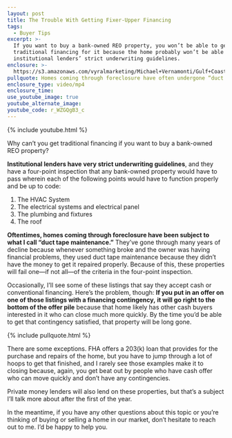 ```yaml
---
layout: post
title: The Trouble With Getting Fixer-Upper Financing
tags:
  - Buyer Tips
excerpt: >-
  If you want to buy a bank-owned REO property, you won’t be able to get
  traditional financing for it because the home probably won’t be able to pass
  institutional lenders’ strict underwriting guidelines.
enclosure: >-
  https://s3.amazonaws.com/vyralmarketing/Michael+Vernamonti/Gulf+Coast+Real+Estate+Fixer+Upper+Financing.mp4
pullquote: Homes coming through foreclosure have often undergone “duct tape maintenance.”
enclosure_type: video/mp4
enclosure_time:
use_youtube_image: true
youtube_alternate_image:
youtube_code: r_WZGQgB3_c
---
```



{% include youtube.html %}

Why can’t you get traditional financing if you want to buy a bank-owned REO property?

**Institutional lenders have very strict underwriting guidelines**, and they have a four-point inspection that any bank-owned property would have to pass wherein each of the following points would have to function properly and be up to code:

1. The HVAC System
2. The electrical systems and electrical panel
3. The plumbing and fixtures
4. The roof

**Oftentimes, homes coming through foreclosure have been subject to what I call “duct tape maintenance.”** They’ve gone through many years of decline because whenever something broke and the owner was having financial problems, they used duct tape maintenance because they didn’t have the money to get it repaired properly. Because of this, these properties will fail one—if not all—of the criteria in the four-point inspection.&nbsp;

Occasionally, I’ll see some of these listings that say they accept cash or conventional financing. Here’s the problem, though: **If you put in an offer on one of those listings with a financing contingency,** **it will go right to the bottom of the offer pile** because that home likely has other cash buyers interested in it who can close much more quickly. By the time you’d be able to get that contingency satisfied, that property will be long gone.&nbsp;

{% include pullquote.html %}

There are some exceptions. FHA offers a 203(k) loan that provides for the purchase and repairs of the home, but you have to jump through a lot of hoops to get that finished, and I rarely see those examples make it to closing because, again, you get beat out by people who have cash offer who can move quickly and don’t have any contingencies.&nbsp;

Private money lenders will also lend on these properties, but that’s a subject I’ll talk more about after the first of the year.&nbsp;

In the meantime, if you have any other questions about this topic or you’re thinking of buying or selling a home in our market, don’t hesitate to reach out to me. I’d be happy to help you.&nbsp;
